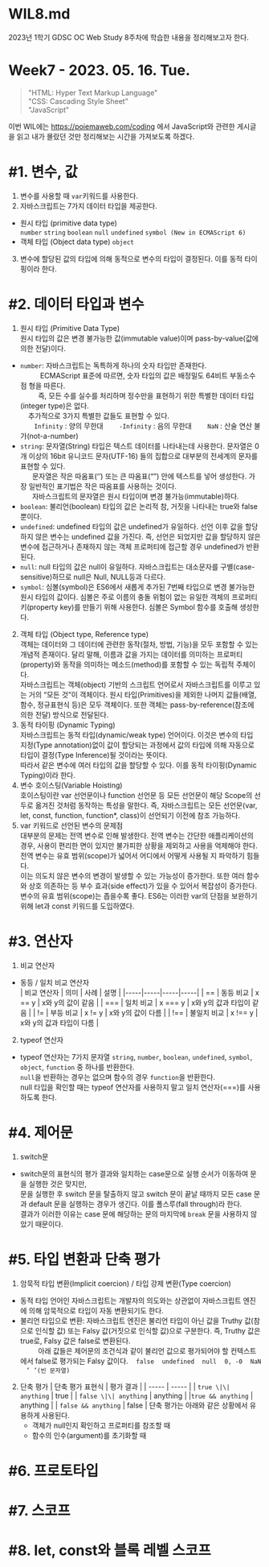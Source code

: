 WIL8.md
=========
2023년 1학기 GDSC OC Web Study 8주차에 학습한 내용을 정리해보고자 한다.

Week7 - 2023. 05. 16. Tue.
=========
> "HTML: Hyper Text Markup Language" </br>
> "CSS: Cascading Style Sheet" </br>
> "JavaScript"

이번 WIL에는 https://poiemaweb.com/coding 에서 JavaScript와 관련한 게시글을 읽고 내가 몰랐던 것만 정리해보는 시간을 가져보도록 하겠다. </br>

#1. 변수, 값
====
1. 변수를 사용할 때 ```var```키워드를 사용한다.
2. 자바스크립트는 7가지 데이터 타입을 제공한다. </br>
  - 원시 타입 (primitive data type) </br>
      ```number```
      ```string```
      ```boolean```
      ```null```
      ```undefined```
      ```symbol (New in ECMAScript 6)```
  - 객체 타입 (Object data type)
      ```object```
3. 변수에 할당된 값의 타입에 의해 동적으로 변수의 타입이 결정된다. 이를 동적 타이핑이라 한다.

#2. 데이터 타입과 변수
====
1. 원시 타입 (Primitive Data Type) </br>
원시 타입의 값은 변경 불가능한 값(immutable value)이며 pass-by-value(값에 의한 전달)이다.
  - ```number```: 자바스크립트는 독특하게 하나의 숫자 타입만 존재한다. </br>
    &nbsp; &nbsp; &nbsp;&nbsp;&nbsp; &nbsp; ECMAScript 표준에 따르면, 숫자 타입의 값은 배정밀도 64비트 부동소수점 형을 따른다. </br> 
    &nbsp;&nbsp;&nbsp;&nbsp;&nbsp;&nbsp; &nbsp;&nbsp;즉, 모든 수를 실수를 처리하며 정수만을 표현하기 위한 특별한 데이터 타입(integer type)은 없다. </br>
&nbsp;&nbsp;&nbsp;&nbsp;추가적으로 3가지 특별한 값들도 표현할 수 있다. </br>
&nbsp;&nbsp;&nbsp;&nbsp;&nbsp;&nbsp;&nbsp;```Infinity``` : 양의 무한대
&nbsp;&nbsp;&nbsp;&nbsp;&nbsp;&nbsp;&nbsp;```-Infinity``` : 음의 무한대
&nbsp;&nbsp;&nbsp;&nbsp;&nbsp;&nbsp;&nbsp;```NaN``` : 산술 연산 불가(not-a-number)
  - ```string```: 문자열(String) 타입은 텍스트 데이터를 나타내는데 사용한다. 문자열은 0개 이상의 16bit 유니코드 문자(UTF-16) 들의 집합으로 대부분의 전세계의 문자를 표현할 수 있다. </br>
  &nbsp;&nbsp;&nbsp;&nbsp;&nbsp;&nbsp;문자열은 작은 따옴표(‘’) 또는 큰 따옴표(“”) 안에 텍스트를 넣어 생성한다. 가장 일반적인 표기법은 작은 따옴표를 사용하는 것이다. </br>
  &nbsp;&nbsp;&nbsp;&nbsp;&nbsp;&nbsp;자바스크립트의 문자열은 원시 타입이며 변경 불가능(immutable)하다. </br>
  - ```boolean```: 불리언(boolean) 타입의 값은 논리적 참, 거짓을 나타내는 true와 false 뿐이다.
  - ```undefined```: undefined 타입의 값은 undefined가 유일하다. 선언 이후 값을 할당하지 않은 변수는 undefined 값을 가진다. 즉, 선언은 되었지만 값을 할당하지 않은 변수에 접근하거나 존재하지 않는 객체 프로퍼티에 접근할 경우 undefined가 반환된다.
  - ```null```: null 타입의 값은 null이 유일하다. 자바스크립트는 대소문자를 구별(case-sensitive)하므로 null은 Null, NULL등과 다르다.
  - ```symbol```: 심볼(symbol)은 ES6에서 새롭게 추가된 7번째 타입으로 변경 불가능한 원시 타입의 값이다. 심볼은 주로 이름의 충돌 위험이 없는 유일한 객체의 프로퍼티 키(property key)를 만들기 위해 사용한다. 심볼은 Symbol 함수를 호출해 생성한다.
2. 객체 타입 (Object type, Reference type) </br>
객체는 데이터와 그 데이터에 관련한 동작(절차, 방법, 기능)을 모두 포함할 수 있는 개념적 존재이다. 달리 말해, 이름과 값을 가지는 데이터를 의미하는 프로퍼티(property)와 동작을 의미하는 메소드(method)를 포함할 수 있는 독립적 주체이다. </br>
자바스크립트는 객체(object) 기반의 스크립트 언어로서 자바스크립트를 이루고 있는 거의 “모든 것”이 객체이다. 원시 타입(Primitives)을 제외한 나머지 값들(배열, 함수, 정규표현식 등)은 모두 객체이다. 또한 객체는 pass-by-reference(참조에 의한 전달) 방식으로 전달된다.
3. 동적 타이핑 (Dynamic Typing) </br>
자바스크립트는 동적 타입(dynamic/weak type) 언어이다. 이것은 변수의 타입 지정(Type annotation)없이 값이 할당되는 과정에서 값의 타입에 의해 자동으로 타입이 결정(Type Inference)될 것이라는 뜻이다. </br> 
따라서 같은 변수에 여러 타입의 값을 할당할 수 있다. 이를 동적 타이핑(Dynamic Typing)이라 한다.
4. 변수 호이스팅(Variable Hoisting) </br>
호이스팅이란 var 선언문이나 function 선언문 등 모든 선언문이 해당 Scope의 선두로 옮겨진 것처럼 동작하는 특성을 말한다. 즉, 자바스크립트는 모든 선언문(var, let, const, function, function*, class)이 선언되기 이전에 참조 가능하다.
5. var 키워드로 선언된 변수의 문제점 </br>
대부분의 문제는 전역 변수로 인해 발생한다. 전역 변수는 간단한 애플리케이션의 경우, 사용이 편리한 면이 있지만 불가피한 상황을 제외하고 사용을 억제해야 한다. 전역 변수는 유효 범위(scope)가 넓어서 어디에서 어떻게 사용될 지 파악하기 힘들다. </br>
이는 의도치 않은 변수의 변경이 발생할 수 있는 가능성이 증가한다. 또한 여러 함수와 상호 의존하는 등 부수 효과(side effect)가 있을 수 있어서 복잡성이 증가한다. </br>
변수의 유효 범위(scope)는 좁을수록 좋다. ES6는 이러한 var의 단점을 보완하기 위해 let과 const 키워드를 도입하였다. </br>

#3. 연산자
====
1. 비교 연산자 </br>
  - 동등 / 일치 비교 연산자 </br>
      | 비교 연산자 | 의미 | 사례 | 설명 |
      |-----|-----|-----|-----|
      | == | 동등 비교 | x == y | x와 y의 값이 같음 |
      | === | 일치 비교 | x === y	| x와 y의 값과 타입이 같음 |
      | != | 부등 비교 | x != y | x와 y의 값이 다름 |
      | !==	| 불일치 비교 | x !== y | x와 y의 값과 타입이 다름 |
  
2.  typeof 연산자 </br>
  - typeof 연산자는 7가지 문자열 ```string```, ```number```, ```boolean```, ```undefined```, ```symbol```, ```object```, ```function``` 중 하나를 반환한다. </br>
  ```null```을 반환하는 경우는 없으며 함수의 경우 ```function```을 반환한다. </br>
   null 타입을 확인할 때는 typeof 연산자를 사용하지 말고 일치 연산자(===)를 사용하도록 한다.
   
#4. 제어문
====
1. switch문 </br>
  - switch문의 표현식의 평가 결과와 일치하는 case문으로 실행 순서가 이동하여 문을 실행한 것은 맞지만, </br>
  문을 실행한 후 switch 문을 탈출하지 않고 switch 문이 끝날 때까지 모든 case 문과 default 문을 실행하는 경우가 생긴다. 이를 폴스루(fall through)라 한다. </br>
  결과가 이러한 이유는 case 문에 해당하는 문의 마지막에 ```break``` 문을 사용하지 않았기 때문이다. </br>
  
#5. 타입 변환과 단축 평가
====
1. 암묵적 타입 변환(Implicit coercion) / 타입 강제 변환(Type coercion) </br>
  - 동적 타입 언어인 자바스크립트는 개발자의 의도와는 상관없이 자바스크립트 엔진에 의해 암묵적으로 타입이 자동 변환되기도 한다.
  - 불리언 타입으로 변환: 자바스크립트 엔진은 불리언 타입이 아닌 값을 Truthy 값(참으로 인식할 값) 또는 Falsy 값(거짓으로 인식할 값)으로 구분한다. 즉, Truthy 값은 true로, Falsy 값은 false로 변환된다. </br>
  &nbsp;&nbsp;&nbsp;&nbsp;&nbsp;&nbsp;&nbsp;&nbsp;
  아래 값들은 제어문의 조건식과 같이 불리언 값으로 평가되어야 할 컨텍스트에서 false로 평가되는 Falsy 값이다.
&nbsp;&nbsp;&nbsp;```false```
&nbsp;&nbsp;&nbsp;```undefined```
&nbsp;&nbsp;&nbsp;```null```
&nbsp;&nbsp;&nbsp;```0, -0```
&nbsp;&nbsp;&nbsp;```NaN```
&nbsp;&nbsp;&nbsp;```’ ’(빈 문자열)```

2. 단축 평가
    | 단축 평가 표현식 | 평가 결과 |
    | ----- | ----- |
    | ```true \|\| anything``` | true |
    | ```false \|\| anything``` | anything | 
    |```true && anything``` | anything |
    | ```false && anything``` | false |
    단축 평가는 아래와 같은 상황에서 유용하게 사용된다.
    - 객체가 null인지 확인하고 프로퍼티를 참조할 때
    - 함수의 인수(argument)를 초기화할 때

#6. 프로토타입
====

#7. 스코프
====

#8. let, const와 블록 레벨 스코프
====
